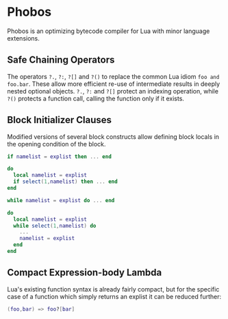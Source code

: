 # Phobos

Phobos is an optimizing bytecode compiler for Lua with minor language extensions.

## Safe Chaining Operators

The operators `?.`, `?:`, `?[]` and `?()` to replace the common Lua idiom
`foo and foo.bar`. These allow more efficient re-use of intermediate results in deeply nested optional objects. `?.`, `?:` and `?[]` protect an indexing operation, while `?()` protects a function call, calling the function only if it exists.

## Block Initializer Clauses

Modified versions of several block constructs allow defining block locals in the opening condition of the block.

```lua
if namelist = explist then ... end

do
  local namelist = explist
  if select(1,namelist) then ... end
end
```

```lua
while namelist = explist do ... end

do
  local namelist = explist
  while select(1,namelist) do
    ...
    namelist = explist
  end
end
```

## Compact Expression-body Lambda

Lua's existing function syntax is already fairly compact, but for the specific case of a function which simply returns an explist it can be reduced further:

```lua
(foo,bar) => foo?[bar]
```
